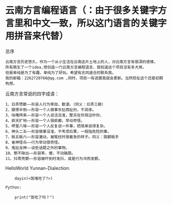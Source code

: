 # 云南方言编程语言（：由于很多关键字方言里和中文一致，所以这门语言的关键字用拼音来代替）

总序

    
    云南方言历史悠久，作为一个从小生活在云南这片土地上的人，对云南方言有很深的感情，
    所有萌生了一个idea,想创造一门云南方言编程语言，我知道这个项目没有多大用，
    但是单纯是为了有趣，单纯为了好玩。希望有志同道合的联系我。
    我的邮箱：2262720766@qq.com ,同时，项目一有进展我就会更新。当然现在这个还是初期构想。
    
    
云南方言常说的四字成语：
    
    
    1、日弄惯散——形容人行为笨拙，散漫。（同义：日弄三颠）
    2、跟愣半倒——形容一个人做事东扯西扯的，不具体。
    3、咕噜拜来——形容一个人说活没准，整天在你耳边吵你。
    4、疯天扩地——形容一个人很疯癫，举动奇怪。
    5、啰里八嗦——形容一个人反复说一件事，把简单说得复杂。
    6、神头二五——形容做事没准，不考虑后果，一般指危险的事。
    7、板五板六——形容激动，被冤枉时很着急的样子。同义：跳脚板手
    8、雀神怪鸟——行为举动很奇怪。
    9、鬼扯龙神——谈些话题之外的事物。
    10、憨不碌出——形容笨，傻，不动脑筋。
    11、抖零壳颤——形容被吓到时发抖，或是行为冷而发颤。
    
    
    
  HelloWorld
    Yunnan-Dialection:
        
        dayin(<饭咯吃了?>)
        
    Python:
    
        print("饭吃了吗？")
        
        
        
        
        
    
    
    
    
    
